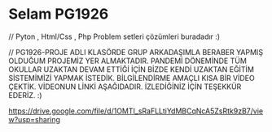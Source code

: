 # Selam PG1926 
// Pyton , Html/Css , Php Problem setleri çözümleri buradadır :)

// PG1926-PROJE ADLI KLASÖRDE GRUP ARKADAŞIMLA BERABER YAPMIŞ OLDUĞUM PROJEMİZ YER ALMAKTADIR. PANDEMİ DÖNEMİNDE TÜM OKULLAR UZAKTAN DEVAM ETTİĞİ İÇİN BİZDE KENDİ UZAKTAN EĞİTİM SİSTEMİMİZİ YAPMAK İSTEDİK. BİLGİLENDİRME AMAÇLI KISA BİR VİDEO ÇEKTİK. VİDEONUN LİNKİ AŞAĞIDADIR. İZLEDİĞİNİZ İÇİN TEŞEKKÜR EDERİZ. :)

https://drive.google.com/file/d/1OMTI_sRaFLLtiYdMBCqNcA5ZsRtk9zB7/view?usp=sharing

